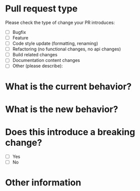 # Pull request type

Please check the type of change your PR introduces:

- [ ] Bugfix
- [ ] Feature
- [ ] Code style update (formatting, renaming)
- [ ] Refactoring (no functional changes, no api changes)
- [ ] Build related changes
- [ ] Documentation content changes
- [ ] Other (please describe):

# What is the current behavior?

# What is the new behavior?

# Does this introduce a breaking change?

- [ ] Yes
- [ ] No

# Other information

